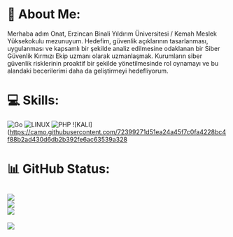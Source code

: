 # 💫 About Me:
Merhaba adım Onat, Erzincan Binali Yıldırım Üniversitesi / Kemah Meslek Yüksekokulu mezunuyum. Hedefim, güvenlik  açıklarının tasarlanması, uygulanması ve kapsamlı bir şekilde analiz edilmesine odaklanan bir Siber Güvenlik Kırmızı Ekip uzmanı olarak  uzmanlaşmak. Kurumların siber güvenlik risklerinin proaktif bir şekilde  yönetilmesinde rol oynamayı ve bu alandaki becerilerimi daha da geliştirmeyi hedefliyorum.

# 💻 Skills:
 ![Go](https://img.shields.io/badge/go-%2300ADD8.svg?style=for-the-badge&logo=go&logoColor=white) ![LINUX](https://img.shields.io/badge/Linux-FCC624?style=for-the-badge&logo=linux&logoColor=black) ![PHP](https://img.shields.io/badge/php-%23777BB4.svg?style=for-the-badge&logo=php&logoColor=white) ![KALI](https://camo.githubusercontent.com/72399271d51ea24a45f7c0fa4228bc4f88b2ad430d6db2b392fe6ac63539a328 
 
# 📊 GitHub Status:
![](https://github-readme-stats.vercel.app/api?username=mystispy&theme=dark&hide_border=false&include_all_commits=false&count_private=false)<br/>
![](https://github-readme-streak-stats.herokuapp.com/?user=mystispy&theme=dark&hide_border=false)<br/>
![](https://github-readme-stats.vercel.app/api/top-langs/?username=mystispy&theme=dark&hide_border=false&include_all_commits=false&count_private=false&layout=compact)<br/>
---
[![](https://visitcount.itsvg.in/api?id=mystispy&icon=0&color=0)](https://visitcount.itsvg.in)


